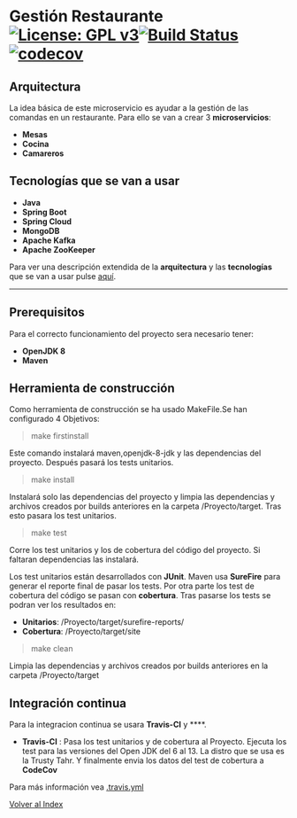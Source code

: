# Gestión Restaurante [![License: GPL v3](https://img.shields.io/badge/License-GPLv3-blue.svg)](https://www.gnu.org/licenses/gpl-3.0)[![Build Status](https://travis-ci.org/antmordhar/ProyectoCC.svg?branch=master)](https://travis-ci.org/antmordhar/ProyectoCC)[![codecov](https://codecov.io/gh/antmordhar/ProyectoCC/branch/master/graph/badge.svg)](https://codecov.io/gh/antmordhar/ProyectoCC)

## Arquitectura
La idea básica de este microservicio es ayudar a la gestión de las comandas en un restaurante.
Para ello se van a crear 3 **microservicios**:

* **Mesas** 
* **Cocina** 
* **Camareros** 
  
## **Tecnologías** que se van a usar

* **Java**
* **Spring Boot** 
* **Spring Cloud**
* **MongoDB**
* **Apache Kafka**
* **Apache ZooKeeper**

Para ver una descripción extendida de la **arquitectura** y las **tecnologías** que se van a usar pulse [aquí](https://antmordhar.github.io/ProyectoCC/Documentacion/arquitectura).

---
## Prerequisitos

Para el correcto funcionamiento del proyecto sera necesario tener:

* **OpenJDK 8**
* **Maven**
  
## Herramienta de construcción

Como herramienta de construcción se ha usado MakeFile.Se han configurado 4 Objetivos:

>make firstinstall

Este comando instalará maven,openjdk-8-jdk y las dependencias del proyecto. Después pasará los tests unitarios.

>make install

Instalará solo las dependencias del proyecto y limpia las dependencias y archivos creados por builds anteriores en la carpeta /Proyecto/target. Tras esto pasara los test unitarios.

>make test

Corre los test unitarios y los de cobertura del código del proyecto. Si faltaran dependencias las instalará.

Los test unitarios están desarrollados con **JUnit**. Maven usa **SureFire** para generar el reporte final de pasar los tests.
Por otra parte los test de cobertura del código se pasan con **cobertura**. Tras pasarse los tests se podran ver los resultados en:
* **Unitarios**: /Proyecto/target/surefire-reports/ 
* **Cobertura**: /Proyecto/target/site 

>make clean

Limpia las dependencias y archivos creados por builds anteriores en la carpeta /Proyecto/target


## Integración continua

Para la integracion continua se usara **Travis-CI** y ****.

* **Travis-CI** : Pasa los test unitarios y de cobertura al Proyecto. Ejecuta los test para las versiones del Open JDK del 6 al 13. La distro que se usa es la Trusty Tahr. Y finalmente envia los datos del test de cobertura a **CodeCov**

Para más información vea [.travis.yml](https://github.com/antmordhar/ProyectoCC/blob/master/.travis.yml)


[Volver al Index](https://antmordhar.github.io/ProyectoCC/)